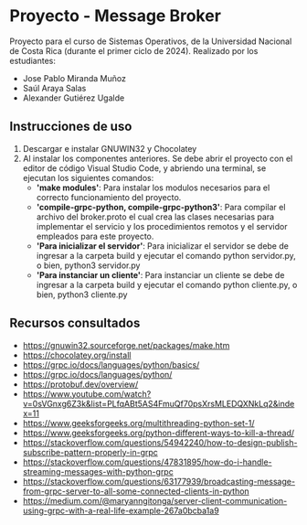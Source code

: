 # Proyecto - Message Broker
  Proyecto para el curso de Sistemas Operativos, de la Universidad Nacional de Costa Rica (durante el primer ciclo de 2024). Realizado por los estudiantes:
  - Jose Pablo Miranda Muñoz
  - Saúl Araya Salas
  - Alexander Gutiérez Ugalde
## Instrucciones de uso
  1. Descargar e instalar GNUWIN32 y Chocolatey
  2. Al instalar los componentes anteriores. Se debe abrir el proyecto con el editor de código Visual Studio Code, y abriendo una terminal, se ejecutan los siguientes comandos:
      - **'make modules'**: Para instalar los modulos necesarios para el correcto funcionamiento del proyecto.
      - **'compile-grpc-python, compile-grpc-python3'**: Para compilar el archivo del broker.proto el cual crea las clases necesarias para implementar el servicio y los procedimientos remotos y el servidor empleados para este proyecto.
      - **'Para inicializar el servidor'**: Para inicializar el servidor se debe de ingresar a la carpeta build y ejecutar el comando python servidor.py, o bien, python3 servidor.py
      - **'Para instanciar un cliente'**: Para instanciar un cliente se debe de ingresar a la carpeta build y ejecutar el comando python cliente.py, o bien, python3 cliente.py
## Recursos consultados
  + https://gnuwin32.sourceforge.net/packages/make.htm
  + https://chocolatey.org/install
  + https://grpc.io/docs/languages/python/basics/
  + https://grpc.io/docs/languages/python/
  + https://protobuf.dev/overview/
  + https://www.youtube.com/watch?v=0sVGnxg6Z3k&list=PLfqABt5AS4FmuQf70psXrsMLEDQXNkLq2&index=11
  + https://www.geeksforgeeks.org/multithreading-python-set-1/
  + https://www.geeksforgeeks.org/python-different-ways-to-kill-a-thread/
  + https://stackoverflow.com/questions/54942240/how-to-design-publish-subscribe-pattern-properly-in-grpc
  + https://stackoverflow.com/questions/47831895/how-do-i-handle-streaming-messages-with-python-grpc
  + https://stackoverflow.com/questions/63177939/broadcasting-message-from-grpc-server-to-all-some-connected-clients-in-python
  + https://medium.com/@maryanngitonga/server-client-communication-using-grpc-with-a-real-life-example-267a0bcba1a9
